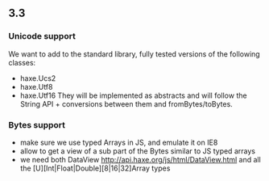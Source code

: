 ## <span class="milestone_open">3.3</span>

### <span class="issue_open">Unicode support</span>

We want to add to the standard library, fully tested versions of the following classes:
- haxe.Ucs2
- haxe.Utf8
- haxe.Utf16
They will be implemented as abstracts and will follow the String API + conversions between them and fromBytes/toBytes.

### <span class="issue_closed">Bytes support</span>

- make sure we use typed Arrays in JS, and emulate it on IE8
- allow to get a view of a sub part of the Bytes similar to JS typed arrays
- we need both DataView http://api.haxe.org/js/html/DataView.html and all the [U][Int|Float|Double][8|16|32]Array types

